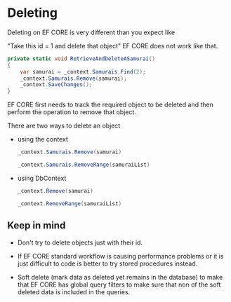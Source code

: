 # Deleting

Deleting on EF CORE is very different than you expect like

"Take this id = 1 and delete that object" EF CORE does not work like that. 

```csharp
private static void RetrieveAndDeleteASamurai()
{
    var samurai = _context.Samurais.Find(2);
    _context.Samurais.Remove(samurai);
    _context.SaveChanges();
}
```

EF CORE first needs to track the required object to be deleted and then perform the operation to remove that object.

There are two ways to delete an object

* using the context

    ```csharp
    _context.Samurais.Remove(samurai)
    ```
    ```csharp
    _context.Samurais.RemoveRange(samuraiList)
    ```

* using DbContext

    ```csharp
    _context.Remove(samurai)
    ```
    ```csharp
    _context.RemoveRange(samuraiList)
    ```

## Keep in mind

* Don't try to delete objects just with their id.

* If EF CORE standard workflow is causing performance problems or it is just difficult to code is better to try stored procedures instead.

* Soft delete (mark data as deleted yet remains in the database) to make that EF CORE has global query filters to make sure that non of the soft deleted data is included in the queries.